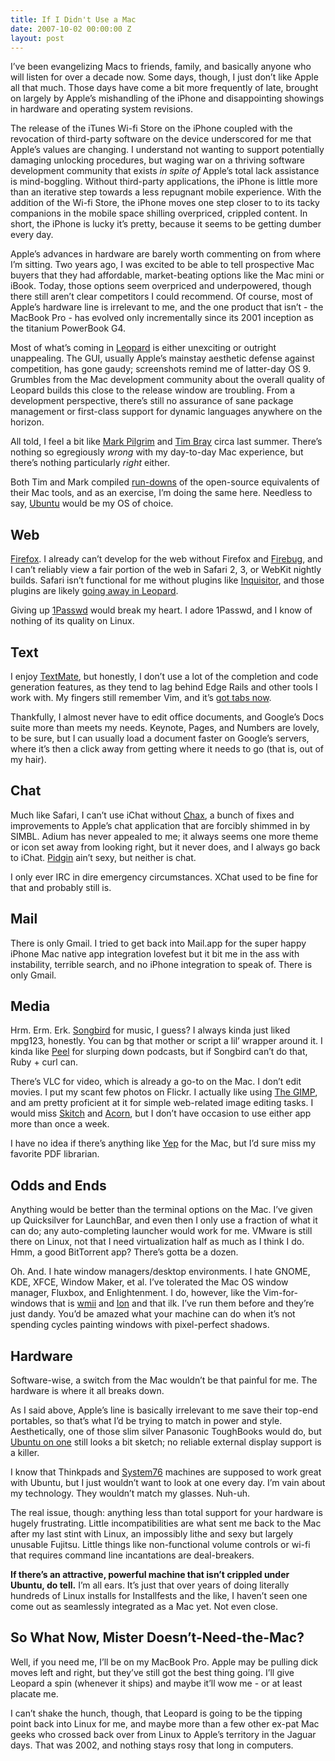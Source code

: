 ```yaml
---
title: If I Didn't Use a Mac
date: 2007-10-02 00:00:00 Z
layout: post
---
```


I’ve been evangelizing Macs to friends, family, and basically anyone who will listen for over a decade now. Some days, though, I just don’t like Apple all that much. Those days have come a bit more frequently of late, brought on largely by Apple’s mishandling of the iPhone and disappointing showings in hardware and operating system revisions.

The release of the iTunes Wi-fi Store on the iPhone coupled with the revocation of third-party software on the device underscored for me that Apple’s values are changing. I understand not wanting to support potentially damaging unlocking procedures, but waging war on a thriving software development community that exists *in spite of* Apple’s total lack assistance is mind-boggling. Without third-party applications, the iPhone is little more than an iterative step towards a less repugnant mobile experience. With the addition of the Wi-fi Store, the iPhone moves one step closer to to its tacky companions in the mobile space shilling overpriced, crippled content. In short, the iPhone is lucky it’s pretty, because it seems to be getting dumber every day.

Apple’s advances in hardware are barely worth commenting on from where I’m sitting. Two years ago, I was excited to be able to tell prospective Mac buyers that they had affordable, market-beating options like the Mac mini or iBook. Today, those options seem overpriced and underpowered, though there still aren’t clear competitors I could recommend. Of course, most of Apple’s hardware line is irrelevant to me, and the one product that isn’t - the MacBook Pro - has evolved only incrementally since its 2001 inception as the titanium PowerBook G4.

Most of what’s coming in [Leopard](http://www.apple.com/macosx/leopard/) is either unexciting or outright unappealing. The GUI, usually Apple’s mainstay aesthetic defense against competition, has gone gaudy; screenshots remind me of latter-day OS 9. Grumbles from the Mac development community about the overall quality of Leopard builds this close to the release window are troubling. From a development perspective, there’s still no assurance of sane package management or first-class support for dynamic languages anywhere on the horizon.

All told, I feel a bit like [Mark Pilgrim](http://diveintomark.org/archives/2006/06/02/when-the-bough-breaks) and [Tim Bray](http://www.tbray.org/ongoing/When/200x/2006/06/15/Switch-From-Mac) circa last summer. There’s nothing so egregiously *wrong* with my day-to-day Mac experience, but there’s nothing particularly *right* either.

Both Tim and Mark compiled [run-downs](http://diveintomark.org/archives/2006/06/26/essentials-2006) of the open-source equivalents of their Mac tools, and as an exercise, I’m doing the same here. Needless to say, [Ubuntu](http://www.ubuntu.com/) would be my OS of choice.

Web
---

[Firefox](http://www.getfirefox.com/). I already can’t develop for the web without Firefox and [Firebug](http://www.getfirebug.com/), and I can’t reliably view a fair portion of the web in Safari 2, 3, or WebKit nightly builds. Safari isn’t functional for me without plugins like [Inquisitor](http://www.inquisitorx.com/), and those plugins are likely [going away in Leopard](http://www.hicksdesign.co.uk/journal/an-end-to-browser-pimping).

Giving up [1Passwd](http://www.1passwd.com) would break my heart. I adore 1Passwd, and I know of nothing of its quality on Linux.

Text
----

I enjoy [TextMate](http://www.macromates.com/), but honestly, I don’t use a lot of the completion and code generation features, as they tend to lag behind Edge Rails and other tools I work with. My fingers still remember Vim, and it’s [got tabs now](http://ruturajv.wordpress.com/2006/12/23/vim-7-tabs/).

Thankfully, I almost never have to edit office documents, and Google’s Docs suite more than meets my needs. Keynote, Pages, and Numbers are lovely, to be sure, but I can usually load a document faster on Google’s servers, where it’s then a click away from getting where it needs to go (that is, out of my hair).

Chat
----

Much like Safari, I can’t use iChat without [Chax](http://www.ksuther.com/chax/), a bunch of fixes and improvements to Apple’s chat application that are forcibly shimmed in by SIMBL. Adium has never appealed to me; it always seems one more theme or icon set away from looking right, but it never does, and I always go back to iChat. [Pidgin](http://www.pidgin.im/) ain’t sexy, but neither is chat.

I only ever IRC in dire emergency circumstances. XChat used to be fine for that and probably still is.

Mail
----

There is only Gmail. I tried to get back into Mail.app for the super happy iPhone Mac native app integration lovefest but it bit me in the ass with instability, terrible search, and no iPhone integration to speak of. There is only Gmail.

Media
-----

Hrm. Erm. Erk. [Songbird](http://www.songbirdnest.com/) for music, I guess? I always kinda just liked mpg123, honestly. You can bg that mother or script a lil’ wrapper around it. I kinda like [Peel](http://www.getpeel.com/) for slurping down podcasts, but if Songbird can’t do that, Ruby + curl can.

There’s VLC for video, which is already a go-to on the Mac. I don’t edit movies. I put my scant few photos on Flickr. I actually like using [The GIMP](http://www.gimp.org/), and am pretty proficient at it for simple web-related image editing tasks. I would miss [Skitch](http://plasq.com/skitch) and [Acorn](http://flyingmeat.com/acorn/), but I don’t have occasion to use either app more than once a week.

I have no idea if there’s anything like [Yep](http://www.yepthat.com/) for the Mac, but I’d sure miss my favorite PDF librarian.

Odds and Ends
-------------

Anything would be better than the terminal options on the Mac. I’ve given up Quicksilver for LaunchBar, and even then I only use a fraction of what it can do; any auto-completing launcher would work for me. VMware is still there on Linux, not that I need virtualization half as much as I think I do. Hmm, a good BitTorrent app? There’s gotta be a dozen.

Oh. And. I hate window managers/desktop environments. I hate GNOME, KDE, XFCE, Window Maker, et al. I’ve tolerated the Mac OS window manager, Fluxbox, and Enlightenment. I do, however, like the Vim-for-windows that is [wmii](http://wmii.suckless.org/) and [Ion](http://modeemi.fi/~tuomov/ion/) and that ilk. I’ve run them before and they’re just dandy. You’d be amazed what your machine can do when it’s not spending cycles painting windows with pixel-perfect shadows.

Hardware
--------

Software-wise, a switch from the Mac wouldn’t be that painful for me. The hardware is where it all breaks down.

As I said above, Apple’s line is basically irrelevant to me save their top-end portables, so that’s what I’d be trying to match in power and style. Aesthetically, one of those slim silver Panasonic ToughBooks would do, but [Ubuntu on one](http://www.cs.unm.edu/~moret/CFY5.html) still looks a bit sketch; no reliable external display support is a killer.

I know that Thinkpads and [System76](http://system76.com/) machines are supposed to work great with Ubuntu, but I just wouldn’t want to look at one every day. I’m vain about my technology. They wouldn’t match my glasses. Nuh-uh.

The real issue, though: anything less than total support for your hardware is hugely frustrating. Little incompatibilities are what sent me back to the Mac after my last stint with Linux, an impossibly lithe and sexy but largely unusable Fujitsu. Little things like non-functional volume controls or wi-fi that requires command line incantations are deal-breakers.

**If there’s an attractive, powerful machine that isn’t crippled under Ubuntu, do tell.** I’m all ears. It’s just that over years of doing literally hundreds of Linux installs for Installfests and the like, I haven’t seen one come out as seamlessly integrated as a Mac yet. Not even close.

So What Now, Mister Doesn’t-Need-the-Mac?
-----------------------------------------

Well, if you need me, I’ll be on my MacBook Pro. Apple may be pulling dick moves left and right, but they’ve still got the best thing going. I’ll give Leopard a spin (whenever it ships) and maybe it’ll wow me - or at least placate me.

I can’t shake the hunch, though, that Leopard is going to be the tipping point back into Linux for me, and maybe more than a few other ex-pat Mac geeks who crossed back over from Linux to Apple’s territory in the Jaguar days. That was 2002, and nothing stays rosy that long in computers.
